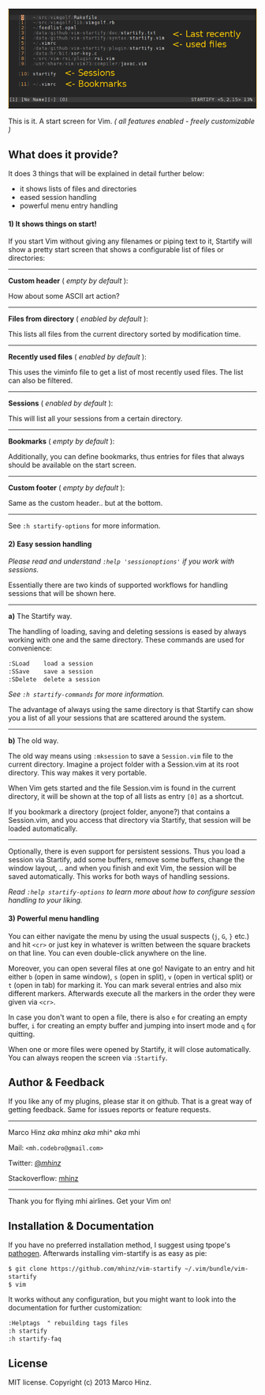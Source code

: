 ![Example:startify in action](https://github.com/mhinz/vim-startify/raw/master/startify.png)

This is it. A start screen for Vim.  _( all features enabled - freely customizable )_

What does it provide?
---------------------

It does 3 things that will be explained in detail further below:

* it shows lists of files and directories
* eased session handling
* powerful menu entry handling

#### 1) It shows things on start!

If you start Vim without giving any filenames or piping text to it, Startify
will show a pretty start screen that shows a configurable list of files or
directories:

---

__Custom header__ ( _empty by default_ ):

How about some ASCII art action?

---

__Files from directory__ ( _enabled by default_ ):

This lists all files from the current directory sorted by modification time.

---

__Recently used files__ ( _enabled by default_ ):

This uses the viminfo file to get a list of most recently used files. The list
can also be filtered.

---

__Sessions__ ( _enabled by default_ ):

This will list all your sessions from a certain directory.

---

__Bookmarks__ ( _empty by default_ ):

Additionally, you can define bookmarks, thus entries for files that always
should be available on the start screen.

---

__Custom footer__ ( _empty by default_ ):

Same as the custom header.. but at the bottom.

---

See `:h startify-options` for more information.

#### 2) Easy session handling

_Please read and understand `:help 'sessionoptions'` if you work with sessions._

Essentially there are two kinds of supported workflows for handling sessions
that will be shown here.

---

__a)__ The Startify way.

The handling of loading, saving and deleting sessions is eased by always
working with one and the same directory. These commands are used for
convenience:

    :SLoad    load a session
    :SSave    save a session
    :SDelete  delete a session

_See `:h startify-commands` for more information._

The advantage of always using the same directory is that Startify can show you a
list of all your sessions that are scattered around the system.

---

__b)__ The old way.

The old way means using `:mksession` to save a `Session.vim` file to the current
directory. Imagine a project folder with a Session.vim at its root directory.
This way makes it very portable.

When Vim gets started and the file Session.vim is found in the current
directory, it will be shown at the top of all lists as entry `[0]` as a
shortcut.

If you bookmark a directory (project folder, anyone?) that contains a
Session.vim, and you access that directory via Startify, that session will be
loaded automatically.

---

Optionally, there is even support for persistent sessions. Thus you load a
session via Startify, add some buffers, remove some buffers, change the window
layout, ..  and when you finish and exit Vim, the session will be saved
automatically. This works for both ways of handling sessions.

_Read `:help startify-options` to learn more about how to configure session
handling to your liking._

#### 3) Powerful menu handling

You can either navigate the menu by using the usual suspects (`j`, `G`, `}`
etc.) and hit `<cr>` or just key in whatever is written between the square
brackets on that line. You can even double-click anywhere on the line.

Moreover, you can open several files at one go! Navigate to an entry and hit
either `b` (open in same window), `s` (open in split), `v` (open in vertical
split) or `t` (open in tab) for marking it. You can mark several entries and
also mix different markers. Afterwards execute all the markers in the order they
were given via `<cr>`.

In case you don't want to open a file, there is also `e` for creating an empty
buffer, `i` for creating an empty buffer and jumping into insert mode and `q`
for quitting.

When one or more files were opened by Startify, it will close automatically. You
can always reopen the screen via `:Startify`.

Author & Feedback
-----------------

If you like any of my plugins, please star it on github. That is a great way of
getting feedback. Same for issues reports or feature requests.

---

Marco Hinz _aka_ mhinz _aka_ mhi^ _aka_ mhi

Mail: `<mh.codebro@gmail.com>`

Twitter: [@_mhinz_](https://twitter.com/_mhinz_)

Stackoverflow: [mhinz](http://stackoverflow.com/users/1606959/mhinz)

---

Thank you for flying mhi airlines. Get your Vim on!

Installation & Documentation
----------------------------

If you have no preferred installation method, I suggest using tpope's
[pathogen](https://github.com/tpope/vim-pathogen). Afterwards installing
vim-startify is as easy as pie:

    $ git clone https://github.com/mhinz/vim-startify ~/.vim/bundle/vim-startify
    $ vim

It works without any configuration, but you might want to look into the
documentation for further customization:

    :Helptags  " rebuilding tags files
    :h startify
    :h startify-faq

License
-------

MIT license. Copyright (c) 2013 Marco Hinz.

